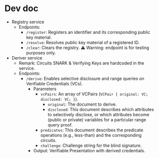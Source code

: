 # Dev doc

- Registry service
    - Endpoints:
        - `/register`: Registers an identifier and its corresponding public key material.
        - `/resolve`: Resolves public key material of a registered ID.
        - `/clear`: Clears the registry. ⚠️ Warning: endpoint is for testing purposes only.
- Deriver service
    - Remark: Circuits SNARK & Verifying Keys are hardcoded in the service.
    - Endpoints:
        - `/derive`: Enables selective disclosure and range queries on Verifiable Credentials (VCs).
            - Parameters
                - `vcPairs`: An array of VCPairs (`VCPair { original: VC; disclosed: VC; }`).
                    - `original`: The document to derive.
                    - `disclosed`: This document describes which attributes to selectively disclose,
                      or which attributes become (public or private) variables for a particular range query proof.
                - `predicates`: This document describes the predicate operations (e.g., less-than) and the corresponding circuits.
                - `challenge`: Challenge string for the blind signature.
            - Output: Verifiable Presentation with derived credentials.
